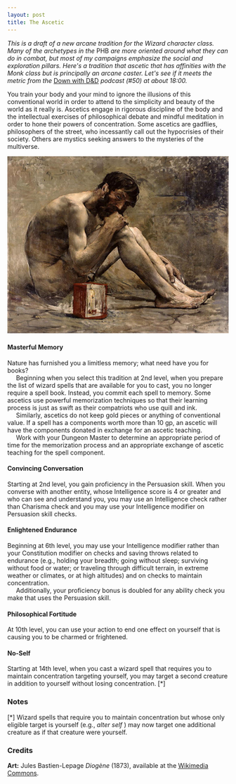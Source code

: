 ```yaml
---
layout: post
title: The Ascetic
---
```


*This is a draft of a new arcane tradition for the Wizard character class. Many of the archetypes in the* PHB *are more oriented around what they can do in combat, but most of my campaigns emphasize the social and exploration pillars. Here's a tradition that ascetic that has affinities with the Monk class but is principally an arcane caster. Let's see if it meets the metric from the* [Down with D&D][1] *podcast (\#50) at about 18:00.*

You train your body and your mind to ignore the illusions of this conventional world in order to attend to the simplicity and beauty of the world as it really is. Ascetics engage in rigorous discipline of the body and the intellectual exercises of philosophical debate and mindful meditation in order to hone their powers of concentration. Some ascetics are gadflies, philosophers of the street, who incessantly call out the hypocrisies of their society. Others are mystics seeking answers to the mysteries of the multiverse.

![Ascetic](/img/bastein_ascetic.jpg)

#### Masterful Memory ####
Nature has furnished you a limitless memory; what need have you for books?  
&nbsp;&nbsp;&nbsp;&nbsp;&nbsp;Beginning when you select this tradition at 2nd level, when you prepare the list of wizard spells that are available for you to cast, you no longer require a spell book. Instead, you commit each spell to memory. Some ascetics use powerful memorization techniques so that their learning process is just as swift as their compatriots who use quill and ink.  
&nbsp;&nbsp;&nbsp;&nbsp;&nbsp;Similarly, ascetics do not keep gold pieces or anything of conventional value. If a spell has a components worth more than 10 gp, an ascetic will have the components donated in exchange for an ascetic teaching.  
&nbsp;&nbsp;&nbsp;&nbsp;&nbsp;Work with your Dungeon Master to determine an appropriate period of time for the memorization process and an appropriate exchange of ascetic teaching for the spell component.

#### Convincing Conversation ####
Starting at 2nd level, you gain proficiency in the Persuasion skill. When you converse with another entity, whose Intelligence score is 4 or greater and who can see and understand you, you may use an Intelligence check rather than Charisma check and you may use your Intelligence modifier on Persuasion skill checks.

#### Enlightened Endurance ####
Beginning at 6th level, you may use your Intelligence modifier rather than your Constitution modifier on checks and saving throws related to endurance (e.g., holding your breadth; going without sleep; surviving without food or water; or traveling through difficult terrain, in extreme weather or climates, or at high altitudes) and on checks to maintain concentration.  
&nbsp;&nbsp;&nbsp;&nbsp;&nbsp;Additionally, your proficiency bonus is doubled for any ability check you make that uses the Persuasion skill.   

#### Philosophical Fortitude ####
At 10th level, you can use your action to end one effect on yourself that is causing you to be charmed or frightened.

#### No-Self ####
Starting at 14th level, when you cast a wizard spell that requires you to maintain concentration targeting yourself, you may target a second creature in addition to yourself without losing concentration. \[\*\]

### Notes ###
\[\*\] Wizard spells that require you to maintain concentration but whose only eligible target is yourself (e.g., *alter self* ) may now target one additional creature as if that creature were yourself.

### Credits ###

**Art:** Jules Bastien-Lepage *Diogène* (1873), available at the [Wikimedia Commons][2].  

[1]:http://misdirectedmark.com/dwdd50-community-topics/
[2]:https://commons.wikimedia.org/wiki/File:Bastein-Lepage_Diogenes.jpg

